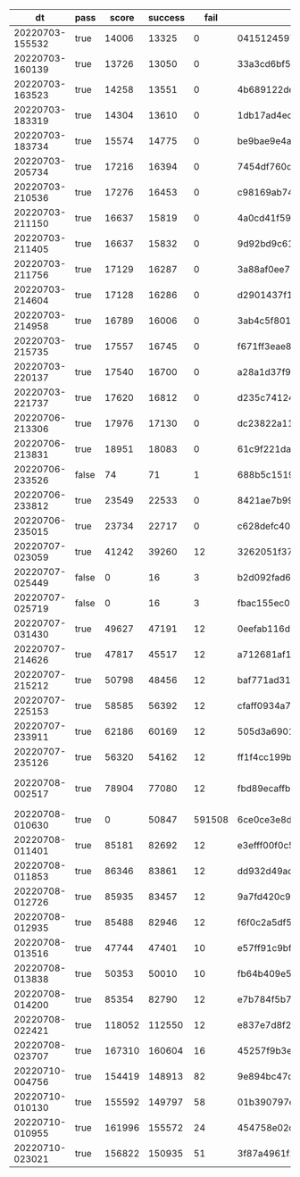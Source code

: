 |dt|pass|score|success|fail|commit id|change log|
|--|--|--|--|--|--|--|
|20220703-155532|true|14006|13325|0|0415124597f5cc44d8c92aac0caad8e60dc377c3|comments add index post_id|
|20220703-160139|true|13726|13050|0|33a3cd6bf58b5a7dc55f676917ca219c90a4be00|test2|
|20220703-163523|true|14258|13551|0|4b689122ded5b3e8df1f2c67890ab9645b3a9837|add index comments (post_id, created_at DESC)|
|20220703-183319|true|14304|13610|0|1db17ad4ec1f33f4187dc21d090b73f899d12b4f|disable prepared statement|
|20220703-183734|true|15574|14775|0|be9bae9e4a1e4cdd4fe6cad4abc3cf74110a3897|disable prepared statement 2|
|20220703-205734|true|17216|16394|0|7454df760d00c6cd34f3dbe272687ad8ab755aea|mysql max_connection=256, go MaxOpenConns=0,MaxIdleConns=30|
|20220703-210536|true|17276|16453|0|c98169ab7404c9cab1c9ca4e006c8d9b20e0645e|disable_log_bin|
|20220703-211150|true|16637|15819|0|4a0cd41f59f4a239eef826b7b93e34f07d8d1cac|innodb_flush_log_at_trx_commit=0|
|20220703-211405|true|16637|15832|0|9d92bd9c610b9f2a54c32fc9ba1e73322c0a42fa|innodb_flush_log_at_trx_commit=0 take2|
|20220703-211756|true|17129|16287|0|3a88af0ee77ae48eaa318820db05f3cb1a51988b|revert to innodb_flush_log_at_trx_commit=1|
|20220703-214604|true|17128|16286|0|d2901437f105012d12a124837959af8349ef4f8b|serve css/js from nginx|
|20220703-214958|true|16789|16006|0|3ab4c5f801ee9c015b891aaf9b7be1effc769c27|static expires 1d|
|20220703-215735|true|17557|16745|0|f671ff3eae85ad1c5eef3f626583e3919c77839b|nginx gzip|
|20220703-220137|true|17540|16700|0|a28a1d37f9074efb9d13f1b9eb494eba52d57101|nginx gzip_min_length 1k|
|20220703-221737|true|17620|16812|0|d235c74124464ff478e25fe46d3dd05979e0138b|upstream connection keepalive 32/10000|
|20220706-213306|true|17976|17130|0|dc23822a11f2c88074cc4737cb191a42192e6343|alp -m|
|20220706-213831|true|18951|18083|0|61c9f221dad2a1fdac1c3fbbe272be4bd65310fe|nginx static favicon.ico, img/ajax-loader.gif|
|20220706-233526|false|74|71|1|688b5c1519451c033cd0491a8a517e6351688a06|static image?|
|20220706-233812|true|23549|22533|0|8421ae7b99efde1a43e97643395c8f3e2e516016|static image?|
|20220706-235015|true|23734|22717|0|c628defc4050f0a53c1bc76ebe6da8c7750f92bc|static image, with remaining image of id>10000|
|20220707-023059|true|41242|39260|12|3262051f374b0ddad98c1e5b036983180f29e54f|posts join users|
|20220707-025449|false|0|16|3|b2d092fad6f5d08531964266fdb7a6d02e0f1395|join users more!|
|20220707-025719|false|0|16|3|fbac155ec0367f4a776ae46f3a6ba59abcafacf5|fix bug|
|20220707-031430|true|49627|47191|12|0eefab116dbd9ef3eda74f0637873def6d7bce63|flat post data with user|
|20220707-214626|true|47817|45517|12|a712681af1a965e7078d87f7bc805d4e991ebc3e|delay pt-query-digest|
|20220707-215212|true|50798|48456|12|baf771ad319d696910e839334584fe3e0e548a95|ALTER TABLE comments ADD INDEX user_id_idx (user_id);|
|20220707-225153|true|58585|56392|12|cfaff0934a7bbfa2d2dd0ccc7a0c617244a150e0|memcache comments.post_id.count|
|20220707-233911|true|62186|60169|12|505d3a6901c53fef7bc107036268f38131eafefc|comments join users|
|20220707-235126|true|56320|54162|12|ff1f4cc199bec0887aa5d1908ff1869eed170279|memcache comments.post_id.join_users.allComments|
|20220708-002517|true|78904|77080|12|fbd89ecaffbad5fc7995f742fae36bf092ca7863|memcache comments.post_id.join_users.allComments again|
|20220708-010630|true|0|50847|591508|6ce0ce3e8d31a5dc30b628c37fb0762c3b9ef48e|global memcache|
|20220708-011401|true|85181|82692|12|e3efff00f0c5fe708efa657ae60f70aab7f6aea2|benchmarker ulimit 10000|
|20220708-011853|true|86346|83861|12|dd932d49acf07820b01f28ca4d80930ff4fb8f5c|expiration 20|
|20220708-012726|true|85935|83457|12|9a7fd420c9f033ce295e324457a052f7841aee66|cache reversed|
|20220708-012935|true|85488|82946|12|f6f0c2a5df5f929bad17bbffc6ef30aa9f68c91f|expiration 60|
|20220708-013516|true|47744|47401|10|e57ff91c9bf2da5953736b397a155b36d46a4048|post_user_idx|
|20220708-013838|true|50353|50010|10|fb64b409e504a76789bfc4d14de024b5e69943e3|FORCE INDEX post_user_idx|
|20220708-014200|true|85354|82790|12|e7b784f5b78a0d742aaa035b444627f9295f701d|give up post_user_idx|
|20220708-022421|true|118052|112550|12|e837e7d8f2381537be8bea99f4bbff5c88048303|openssl?|
|20220708-023707|true|167310|160604|16|45257f9b3ed4617a468c6abfcf2b63ba1af7f767|getmulti|
|20220710-004756|true|154419|148913|82|9e894bc47d07fe6d6fd88b6d6e91078dc067eee5|nested struct & make slice|
|20220710-010130|true|155592|149797|58|01b390797c8afe66cd4928d2e1866a4a6d1d3639|fix save posted image|
|20220710-010955|true|161996|155572|24|454758e02cab10c5e7ae64f7429567de7d7a43e1|remove GetIndexFlatPost|
|20220710-023021|true|156822|150935|51|3f87a4961f20b4a5799c8e08677b0e15acd022d5|profile|
